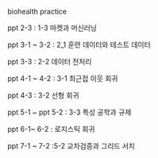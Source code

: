 biohealth practice

ppt 2-3 : 1-3 마켓과 머신러닝


ppt 3-1 ~ 3-2 : 2_1 훈련 데이터와 테스트 데이터


ppt 3-3 : 2-2 데이터 전처리


ppt 4-1 ~ 4-2 : 3-1 최근접 이웃 회귀


ppt 4-3 : 3-2 선형 회귀


ppt 5-1 ~ ppt 5-2 : 3-3 특성 공학과 규제 


ppt 6-1~ 6-2 : 로지스틱 회귀

ppt 7-1 ~ 7-2 :5-2 교차검증과 그리드 서치
